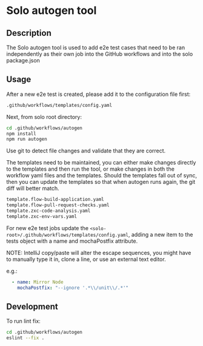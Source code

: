 # Solo autogen tool

## Description

The Solo autogen tool is used to add e2e test cases that need to be ran independently as their own job into the GitHub workflows and into the solo package.json

## Usage

After a new e2e test is created, please add it to the configuration file first:

```bash
.github/workflows/templates/config.yaml
```

Next, from solo root directory:

```bash
cd .github/workflows/autogen
npm install
npm run autogen
```

Use git to detect file changes and validate that they are correct.

The templates need to be maintained, you can either make changes directly to the templates and then run the tool, or make changes in both the workflow yaml files and the templates.  Should the templates fall out of sync, then you can update the templates so that when autogen runs again, the git diff will better match.

```bash
template.flow-build-application.yaml
template.flow-pull-request-checks.yaml
template.zxc-code-analysis.yaml
template.zxc-env-vars.yaml
```

For new e2e test jobs update the `<solo-root>/.github/workflows/templates/config.yaml`, adding a new item to the tests object with a name and mochaPostfix attribute.

NOTE: IntelliJ copy/paste will alter the escape sequences, you might have to manually type it in, clone a line, or use an external text editor.

e.g.:

```yaml
  - name: Mirror Node
    mochaPostfix: "--ignore '.*\\/unit\\/.*'"

```

## Development

To run lint fix:

```bash
cd .github/workflows/autogen
eslint --fix .
```

